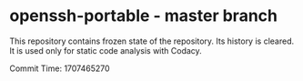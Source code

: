 # openssh-portable - master branch

This repository contains frozen state of the repository.
Its history is cleared. It is used only for static code
analysis with Codacy.

Commit Time: 1707465270